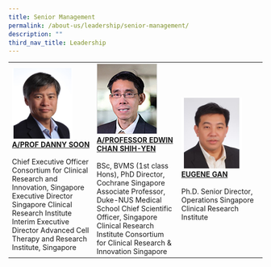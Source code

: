 ```yaml
---
title: Senior Management
permalink: /about-us/leadership/senior-management/
description: ""
third_nav_title: Leadership
---
```

<table>
	<tbody>
		<tr>
			<td style="width:25%">
				<img src="/images/Leadership/Senior%20Management/a-prof-danny-soon.png">
				<a href="/bio/dr-danny-soon/"><b>A/PROF DANNY SOON</b></a>
				<br><br>Chief Executive Officer
Consortium for Clinical Research and Innovation, Singapore
Executive Director
Singapore Clinical Research Institute
Interim Executive Director
Advanced Cell Therapy and Research Institute, Singapore
			</td>
			<td style="width:25%">
				<img src="/images/Leadership/Senior%20Management/3_professor-edwin-chan-shih-yen.jpg">
				<a href="/bio/edwin-chan/"><b>A/PROFESSOR EDWIN CHAN SHIH-YEN</b></a>
				<br><br>BSc, BVMS (1st class Hons), PhD
Director, Cochrane Singapore
Associate Professor, Duke-NUS Medical School
Chief Scientific Officer, Singapore Clinical Research Institute
Consortium for Clinical Research &amp; Innovation Singapore
			</td>
			<td style="width:25%">
				<img src="/images/Leadership/Senior%20Management/eugene-gan.png">
				<a href="/bio/eugene-gan/"><b>EUGENE GAN</b></a>
				<br><br>Ph.D.
Senior Director, Operations
Singapore Clinical Research Institute
			</td>
		</tr>
	</tbody>
</table>